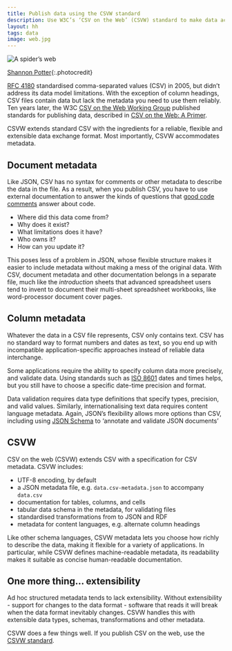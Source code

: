 ```yaml
---
title: Publish data using the CSVW standard
description: Use W3C’s ‘CSV on the Web’ (CSVW) standard to make data accessible
layout: hh
tags: data
image: web.jpg
---
```


![A spider’s web](web.jpg)

[Shannon Potter](https://unsplash.com/photos/bHlZX1D4I8g){:.photocredit}

[RFC 4180](csv-rfc-4180) standardised comma-separated values (CSV) in 2005, 
but didn’t address its data model limitations.
With the exception of column headings, CSV files contain data but lack the metadata you need to use them reliably.
Ten years later, the W3C
[CSV on the Web Working Group](https://www.w3.org/2013/csvw/wiki/Main_Page)
published standards for publishing data, described in
[CSV on the Web: A Primer](http://www.w3.org/TR/tabular-data-primer/).

CSVW extends standard CSV with the ingredients for a reliable, flexible and extensible data exchange format.
Most importantly, CSVW accommodates metadata.

## Document metadata

Like JSON, CSV has no syntax for comments or other metadata to describe the data in the file.
As a result, when you publish CSV, you have to use external documentation to answer the kinds of questions that
[good code comments](3-kinds-of-good-comments) answer about code.

* Where did this data come from?
* Why does it exist?
* What limitations does it have?
* Who owns it?
* How can you update it?

This poses less of a problem in JSON, whose flexible structure makes it easier to include metadata without making a mess of the original data.
With CSV, document metadata and other documentation belongs in a separate file, much like the _introduction_ sheets that advanced spreadsheet users tend to invent to document their multi-sheet spreadsheet workbooks, like word-processor document cover pages.

## Column metadata

Whatever the data in a CSV file represents, CSV only contains text.
CSV has no standard way to format numbers and dates as text, so you end up with incompatible application-specific approaches instead of reliable data interchange.

Some applications require the ability to specify column data more precisely, and validate data.
Using standards such as
[ISO 8601](https://en.wikipedia.org/wiki/ISO_8601) dates and times helps,
but you still have to choose a specific date-time precision and format.

Data validation requires data type definitions that specify types, precision, and valid values.
Similarly, internationalising text data requires content language metadata.
Again, JSON’s flexibility allows more options than CSV, including using
[JSON Schema](https://json-schema.org) to ‘annotate and validate JSON documents’

## CSVW

CSV on the web (CSVW) extends CSV with a specification for CSV metadata.
CSVW includes:

* UTF-8 encoding, by default
* a JSON metadata file, e.g. `data.csv-metadata.json` to accompany `data.csv`
* documentation for tables, columns, and cells
* tabular data schema in the metadata, for validating files
* standardised transformations from to JSON and RDF
* metadata for content languages, e.g. alternate column headings

Like other schema languages, CSVW metadata lets you choose how richly to describe the data, making it flexible for a variety of applications.
In particular, while CSVW defines machine-readable metadata, its readability makes it suitable as concise human-readable documentation.


## One more thing… extensibility

Ad hoc structured metadata tends to lack extensibility.
Without extensibility - support for changes to the data format - software that reads it will break when the data format inevitably changes.
CSVW handles this with extensible data types, schemas, transformations and other metadata.

CSVW does a few things well.
If you publish CSV on the web, use the 
[CSVW standard](http://www.w3.org/TR/tabular-data-primer/).
